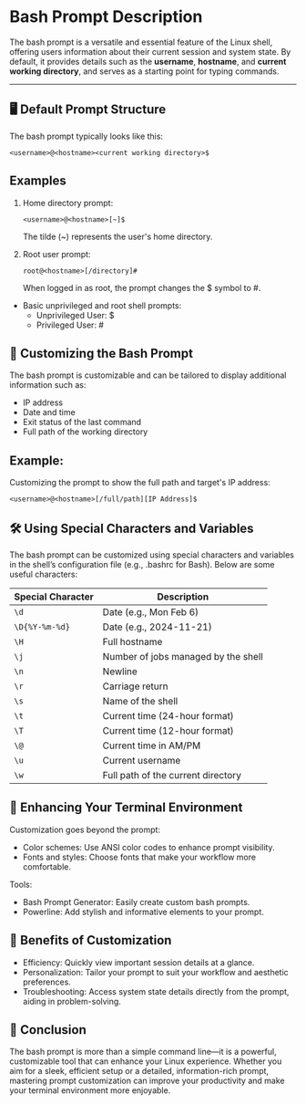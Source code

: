 # Bash Prompt Description
The bash prompt is a versatile and essential feature of the Linux shell, offering users information about their current session and system state. By default, it provides details such as the **username**, **hostname**, and **current working directory**, and serves as a starting point for typing commands.

---

## 🖥️ Default Prompt Structure
The bash prompt typically looks like this:
```
<username>@<hostname><current working directory>$
```

## Examples
1. Home directory prompt:
   ```
   <username>@<hostname>[~]$
   ```
   The tilde (~) represents the user's home directory.

2. Root user prompt:
   ```
   root@<hostname>[/directory]#
   ```
   When logged in as root, the prompt changes the $ symbol to #.

- Basic unprivileged and root shell prompts:
  - Unprivileged User: $
  - Privileged User: #
 
## 🔧 Customizing the Bash Prompt
The bash prompt is customizable and can be tailored to display additional information such as:

- IP address
- Date and time
- Exit status of the last command
- Full path of the working directory

## Example:
Customizing the prompt to show the full path and target's IP address:
```
<username>@<hostname>[/full/path][IP Address]$
```

## 🛠️ Using Special Characters and Variables
The bash prompt can be customized using special characters and variables in the shell’s configuration file (e.g., .bashrc for Bash). Below are some useful characters:

| **Special Character** | **Description**                     |
|-----------------------|-------------------------------------|
| `\d`                  | Date (e.g., Mon Feb 6)              |
| `\D{%Y-%m-%d}`        | Date (e.g., 2024-11-21)             |
| `\H`                  | Full hostname                       |
| `\j`                  | Number of jobs managed by the shell |
| `\n`                  | Newline                             |
| `\r`                  | Carriage return                     |
| `\s`                  | Name of the shell                   |
| `\t`                  | Current time (24-hour format)       |
| `\T`                  | Current time (12-hour format)       |
| `\@`                  | Current time in AM/PM               |
| `\u`                  | Current username                    |
| `\w`                  | Full path of the current directory  |

## 🎨 Enhancing Your Terminal Environment
Customization goes beyond the prompt:
- Color schemes: Use ANSI color codes to enhance prompt visibility.
- Fonts and styles: Choose fonts that make your workflow more comfortable.

Tools:
- Bash Prompt Generator: Easily create custom bash prompts.
- Powerline: Add stylish and informative elements to your prompt.

## 📝 Benefits of Customization
- Efficiency: Quickly view important session details at a glance.
- Personalization: Tailor your prompt to suit your workflow and aesthetic preferences.
- Troubleshooting: Access system state details directly from the prompt, aiding in problem-solving.

## 🚀 Conclusion
The bash prompt is more than a simple command line—it is a powerful, customizable tool that can enhance your Linux experience. Whether you aim for a sleek, efficient setup or a detailed, information-rich prompt, mastering prompt customization can improve your productivity and make your terminal environment more enjoyable.
